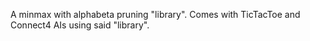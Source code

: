 A minmax with alphabeta pruning "library". Comes with TicTacToe and Connect4 AIs using said "library".